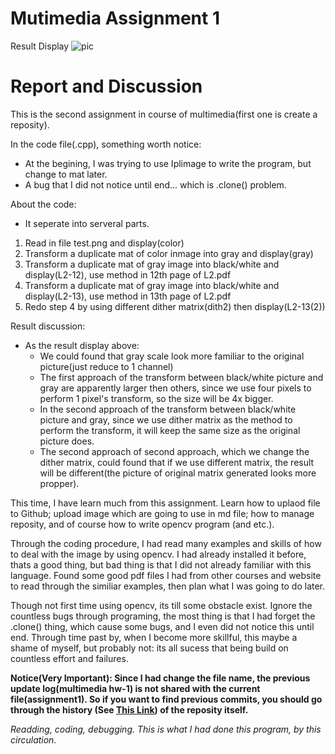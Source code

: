 # Mutimedia Assignment 1

Result Display
![pic]( https://user-images.githubusercontent.com/33059129/32145240-0aef582a-bd00-11e7-933d-a9eaf434a357.PNG "Test Title")

# Report and Discussion
This is the second assignment in course of multimedia(first one is create a reposity).

In the code file(.cpp), something worth notice:
* At the begining, I was trying to use Iplimage to write the program, but change to mat later.
* A bug that I did not notice until end... which is .clone() problem.

About the code:
* It seperate into serveral parts.
1. Read in file test.png and display(color)
2. Transform a duplicate mat of color inmage into gray and display(gray)
3. Transform a duplicate mat of gray image into black/white and display(L2-12), use method in 12th page of L2.pdf
4. Transform a duplicate mat of gray image into black/white and display(L2-13), use method in 13th page of L2.pdf
5. Redo step 4 by using different dither matrix(dith2) then display(L2-13(2))

Result discussion:
* As the result display above:
  * We could found that gray scale look more familiar to the original picture(just reduce to 1 channel)
  * The first approach of the transform between black/white picture and gray are apparently larger then others, since
    we use four pixels to perform 1 pixel's transform, so the size will be 4x bigger.
  * In the second approach of the transform between black/white picture and gray, since we use dither matrix as the method
    to perform the transform, it will keep the same size as the original picture does.
  * The second approach of second approach, which we change the dither matrix, could found that if we use different matrix, the result
    will be different(the picture of original matrix generated looks more propper).
 
This time, I have learn much from this assignment. Learn how to uplaod file to Github; upload image which are going to use
in md file; how to manage reposity, and of course how to write opencv program (and etc.).

Through the coding procedure, I had read many examples and skills of how to deal with the image by using opencv. I had already installed
it before, thats a good thing, but bad thing is that I did not already familiar with this language. Found some good pdf files I had from
other courses and website to read through the similiar examples, then plan what I was going to do later.

Though not first time using opencv, its till some obstacle exist. Ignore the countless bugs through programing, the most thing is that
I had forget the .clone() thing, which cause some bugs, and I even did not notice this until end. Through time past by, when I become more skillful, this maybe a shame of myself, but probably not: its all sucess that being build on
countless effort and failures.

**Notice(Very Important): Since I had change the file name, the previous update log(multimedia hw-1) is not shared with the current file(assignment1). So if you want to find previous commits, you should go through the history (See [This Link](https://github.com/ndhu410421304/MM2017FALL/commits/master "History of the reposity"))
of the reposity itself.**

*Readding, coding, debugging. This is what I had done this program, by this circulation.*


